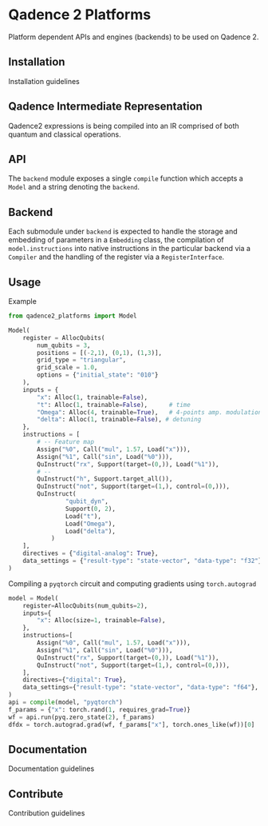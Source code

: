 # Qadence 2 Platforms
Platform dependent APIs and engines (backends) to be used on Qadence 2.


## Installation
Installation guidelines

## Qadence Intermediate Representation
Qadence2 expressions is being compiled into an IR comprised of both quantum and classical operations.
## API
The `backend` module exposes a single `compile` function which accepts a `Model` and a string denoting the `backend`.
## Backend
Each submodule under `backend`  is expected to handle the storage and embedding of parameters in a `Embedding` class, the compilation of `model.instructions` into native instructions in the particular backend via a `Compiler`
and the handling of the register via a `RegisterInterface`.

## Usage

Example
```python
from qadence2_platforms import Model

Model(
    register = AllocQubits(
        num_qubits = 3,
        positions = [(-2,1), (0,1), (1,3)],
        grid_type = "triangular",
        grid_scale = 1.0,
        options = {"initial_state": "010"}
    ),
    inputs = {
        "x": Alloc(1, trainable=False),
        "t": Alloc(1, trainable=False),      # time
        "Omega": Alloc(4, trainable=True),   # 4-points amp. modulation
        "delta": Alloc(1, trainable=False), # detuning
    },
    instructions = [
        # -- Feature map
        Assign("%0", Call("mul", 1.57, Load("x"))),
        Assign("%1", Call("sin", Load("%0"))),
        QuInstruct("rx", Support(target=(0,)), Load("%1")),
        # --
        QuInstruct("h", Support.target_all()),
        QuInstruct("not", Support(target=(1,), control=(0,))),
        QuInstruct(
		        "qubit_dyn",
		        Support(0, 2),
		        Load("t"),
		        Load("Omega"),
		        Load("delta"),
		    )
    ],
    directives = {"digital-analog": True},
    data_settings = {"result-type": "state-vector", "data-type": "f32"}
)
```

Compiling a `pyqtorch` circuit and computing gradients using `torch.autograd`

```python
model = Model(
    register=AllocQubits(num_qubits=2),
    inputs={
        "x": Alloc(size=1, trainable=False),
    },
    instructions=[
        Assign("%0", Call("mul", 1.57, Load("x"))),
        Assign("%1", Call("sin", Load("%0"))),
        QuInstruct("rx", Support(target=(0,)), Load("%1")),
        QuInstruct("not", Support(target=(1,), control=(0,))),
    ],
    directives={"digital": True},
    data_settings={"result-type": "state-vector", "data-type": "f64"},
)
api = compile(model, "pyqtorch")
f_params = {"x": torch.rand(1, requires_grad=True)}
wf = api.run(pyq.zero_state(2), f_params)
dfdx = torch.autograd.grad(wf, f_params["x"], torch.ones_like(wf))[0]
```

## Documentation
Documentation guidelines

## Contribute
Contribution guidelines
